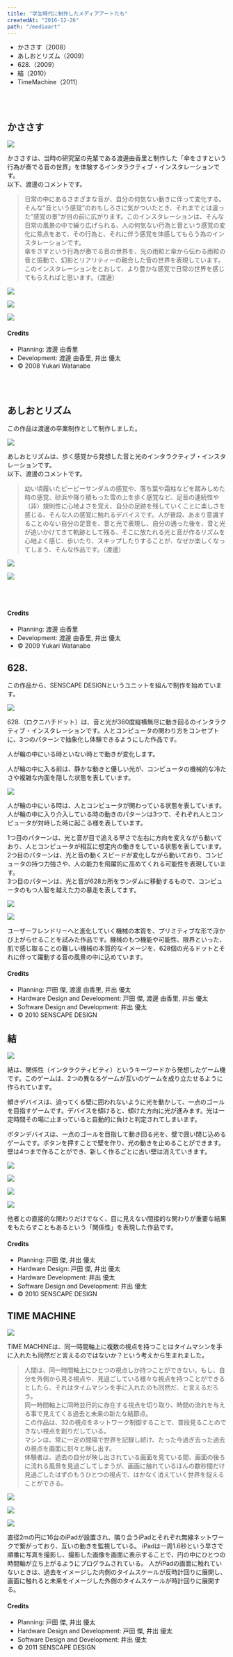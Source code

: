 ```yaml
---
title: "学生時代に制作したメディアアートたち"
createdAt: "2016-12-26"
path: "/mediaart"
---
```


- かささす（2008）
- あしおとリズム（2009）
- 628.（2009）
- 結（2010）
- TimeMachine（2011）

<br />
<br />


## かささす

![](/images/mediaart/kasasasu/thumb.jpg)

かささすは、当時の研究室の先輩である渡邊由香里と制作した「傘をさすという行為が奏でる音の世界」を体験するインタラクティブ・インスタレーションです。  
以下、渡邊のコメントです。

> 日常の中にあるさまざまな音が、自分の何気ない動きに伴って変化する。そんな”音という感覚”のおもしろさに気がついたとき、それまでとは違った”感覚の景”が目の前に広がります。このインスタレーションは、そんな日常の風景の中で繰り広げられる、人の何気ない行為と音という感覚の変化に焦点をあて、その行為と、それに伴う感覚を体感してもらう為のインスタレーションです。  
傘をさすという行為が奏でる音の世界を、光の雨粒と傘から伝わる雨粒の音と振動で、幻影とリアリティーの融合した音の世界を表現しています。  
このインスタレーションをとおして、より豊かな感覚で日常の世界を感じてもらえればと思います。（渡邊）

![](/images/mediaart/kasasasu/anime01.gif)

![](/images/mediaart/kasasasu/anime02.gif)

![](/images/mediaart/kasasasu/anime03.gif)

<div class="Credit">
<h4>Credits</h4>
<ul>
<li>Planning: 渡邊 由香里</li>
<li>Development: 渡邊 由香里, 井出 優太</li>
<li>&copy; 2008 Yukari Watanabe</li>
</ul>
</div>

<br />
<br />


## あしおとリズム

この作品は渡邊の卒業制作として制作しました。

![](/images/mediaart/ashiotorythem/thumb.jpg)

あしおとリズムは、歩く感覚から発想した音と光のインタラクティブ・インスタレーションです。  
以下、渡邊のコメントです。

> 幼い頃履いたピーピーサンダルの感覚や、落ち葉や霜柱などを踏みしめた時の感覚、砂浜や降り積もった雪の上を歩く感覚など、足音の連続性や（非）規則性に心地よさを覚え、自分の足跡を残していくことに楽しさを感じる、そんな人の感覚に触れるデバイスです。人が普段、あまり意識することのない自分の足音を、音と光で表現し、自分の通った後を、音と光が追いかけてきて軌跡として残る、そこに放たれる光と音が作るリズムを心地よく感じ、歩いたり、スキップしたりすることが、なぜか楽しくなってしまう、そんな作品です。（渡邊）

![](/images/mediaart/ashiotorythem/anime01.gif)

![](/images/mediaart/ashiotorythem/anime02.gif)

<br />
<br />

<div class="Credit">
<h4>Credits</h4>
<ul>
<li>Planning: 渡邊 由香里</li>
<li>Development: 渡邊 由香里, 井出 優太</li>
<li>&copy; 2009 Yukari Watanabe</li>
</ul>
</div>


## 628.

この作品から、SENSCAPE DESIGNというユニットを組んで制作を始めています。


![](/images/mediaart/628/thumb.jpg)

628.（ロクニハチドット）は、音と光が360度縦横無尽に動き回るのインタラクティブ・インスタレーションです。人とコンピュータの関わり方をコンセプトに、3つのパターンで抽象化し体験できるようにした作品です。

人が輪の中にいる時といない時とで動きが変化します。

人が輪の中に入る前は、静かな動きと優しい光が、コンピュータの機械的な冷たさや複雑な内面を隠した状態を表しています。

![](/images/mediaart/628/anime01.gif)

人が輪の中にいる時は、人とコンピュータが関わっている状態を表しています。人が輪の中に入り介入している時の動きのパターンは3つで、それぞれ人とコンピュータが対峙した時に起こる様を表しています。  

1つ目のパターンは、光と音が目で追える早さで左右に方向を変えながら動いており、人とコンピュータが相互に想定内の働きをしている状態を表しています。  
2つ目のパターンは、光と音の動くスピードが変化しながら動いており、コンピュータの持つ力強さや、人の能力を飛躍的に高めてくれる可能性を表現しています。  
3つ目のパターンは、光と音が628カ所をランダムに移動するもので、コンピュータのもつ人智を越えた力の暴走を表してます。

![](/images/mediaart/628/anime02.gif)

![](/images/mediaart/628/anime03.gif)

ユーザーフレンドリーへと進化していく機械の本質を、プリミティブな形で浮かび上がらせることを試みた作品です。機械のもつ機能や可能性、限界といった、肌で感じ取ることの難しい機械の本質的なイメージを、628個の光るドットとそれに伴って躍動する音の風景の中に込めています。


<div class="Credit">
<h4>Credits</h4>
<ul>
<li>Planning: 戸田 傑, 渡邊 由香里, 井出 優太</li>
<li>Hardware Design and Development: 戸田 傑, 渡邊 由香里, 井出 優太</li>
<li>Software Design and Development: 井出 優太</li>
<li>&copy; 2010 SENSCAPE DESIGN</li>
</ul>
</div>


## 結

![](/images/mediaart/yui/thumb.jpg)

結は、関係性（インタラクティビティ）というキーワードから発想したゲーム機です。このゲームは、2つの異なるゲームが互いのゲームを成り立たせるように作られています。

傾きデバイスは、迫ってくる壁に囲われないように光を動かして、一点のゴールを目指すゲームです。デバイスを傾けると、傾けた方向に光が進みます。光は一定時間その場に止まっていると自動的に負けと判定されてしまいます。

ボタンデバイスは、一点のゴールを目指して動き回る光を、壁で囲い閉じ込めるゲームです。ボタンを押すことで壁を作り、光の動きを止めることができます。壁は4つまで作ることができ、新しく作るごとに古い壁は消えていきます。

![](/images/mediaart/yui/anime01.gif)

![](/images/mediaart/yui/anime02.gif)

![](/images/mediaart/yui/anime03.gif)

![](/images/mediaart/yui/anime04.gif)


他者との直接的な関わりだけでなく、目に見えない間接的な関わりが重要な結果をもたらすこともあるという「関係性」を表現した作品です。

<div class="Credit">
<h4>Credits</h4>
<ul>
<li>Planning: 戸田 傑, 井出 優太</li>
<li>Hardware Design: 戸田 傑, 井出 優太</li>
<li>Hardware Development: 井出 優太</li>
<li>Software Design and Development: 井出 優太</li>
<li>&copy; 2010 SENSCAPE DESIGN</li>
</ul>
</div>


## TIME MACHINE

![](/images/mediaart/timemachine/thumb.jpg)

TIME MACHINEは、同一時間軸上に複数の視点を持つことはタイムマシンを手に入れたも同然だと言えるのではないか？という考えから生まれました。

> 人間は、同一時間軸上にひとつの視点しか持つことができない。もし、自分を外側から見る視点や、見過ごしている様々な視点を持つことができるとしたら、それはタイムマシンを手に入れたのも同然だ、と言えるだろう。  
同一時間軸上に同時並行的に存在する視点を切り取り、時間の流れを与える事で見えてくる過去と未来の新たな結節点。  
この作品は、32の視点をネットワーク制御することで、普段見ることのできない視点を創りだしている。  
マシンは、常に一定の間隔で世界を記録し続け、たった今過ぎ去った過去の視点を画面に刻々と映し出す。  
体験者は、過去の自分が映し出されている画面を見ている間、画面の後ろに流れる風景を見過ごしてしまうが、画面に触れているほんの数秒間だけ見過ごしたはずのもうひとつの視点で、はかなく消えていく世界を捉えることができる。

![](/images/mediaart/timemachine/anime01.gif)

![](/images/mediaart/timemachine/anime02.gif)

![](/images/mediaart/timemachine/anime03.gif)

直径2mの円に16台のiPadが設置され、隣り合うiPadとそれぞれ無線ネットワークで繋がっており、互いの動きを監視している。
iPadは一周1.6秒という早さで順番に写真を撮影し、撮影した画像を画面に表示することで、円の中にひとつの時間軸が立ち上がるようにプログラムされている。
人がiPadの画面に触れていないときは、過去をイメージした内側のタイムスケールが反時計回りに展開し、画面に触れると未来をイメージした外側のタイムスケールが時計回りに展開する。

<div class="Credit">
<h4>Credits</h4>
<ul>
<li>Planning: 戸田 傑, 井出 優太</li>
<li>Hardware Design and Development: 戸田 傑, 井出 優太</li>
<li>Software Design and Development: 井出 優太</li>
<li>&copy; 2011 SENSCAPE DESIGN</li>
</ul>
</div>
